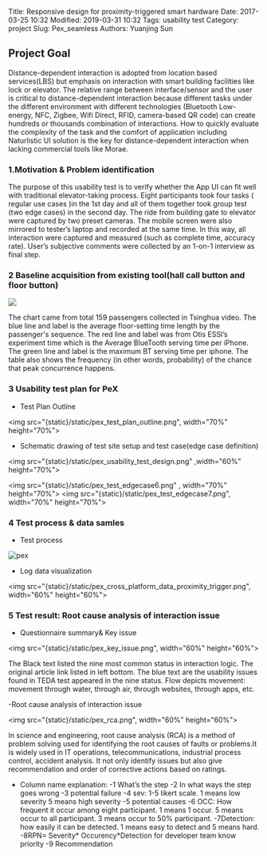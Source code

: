 Title: Responsive design for proximity-triggered smart hardware
Date: 2017-03-25 10:32 
Modified: 2019-03-31 10:32 
Tags: usability test
Category: project
Slug:  Pex_seamless
Authors: Yuanjing Sun 


## Project Goal
Distance-dependent interaction is adopted from location based services(LBS) but emphasis on interaction with smart building facilities like lock or elevator. The relative range between interface/sensor and the user is critical to distance-dependent interaction because different tasks under the different environment with different technologies (Bluetooth Low-energy, NFC, Zigbee, Wifi Direct, RFID, camera-based QR code) can create hundreds or thousands combination of interactions. How to quickly evaluate the complexity of the task and the comfort of application including Naturlistic UI solution is the key for distance-dependent interaction when lacking commercial tools like Morae.

### 1.Motivation & Problem  identification
The purpose of this usability test is to verify whether the App UI can fit well with traditional elevator-taking process. Eight participants took four tasks ( regular use cases )in the 1st day and all of them together took group test (two edge cases) in the second day. The ride from building gate to elevator were captured by two preset cameras. The mobile screen were also mirrored to tester’s laptop and recorded at the same time. In this way, all interaction were captured and measured (such as complete time, accuracy rate). User’s subjective comments were collected by an 1-on-1 interview as final step. 

### 2 Baseline acquisition from existing tool(hall call button and floor button)
<img src="{static}/static/pex_waiting_time_video.png">

The chart came from total 159 passengers collected in Tsinghua video.
The blue line and label is the average floor-setting time length by the passenger's sequence.
The red line and  label was from Otis ESSI’s experiment time which is the Average BlueTooth serving time per iPhone.
The green line and label is the maximum BT serving time per iphone. 
The table also shows the frequency (in other words, probability) of the chance that peak concurrence happens.

### 3 Usability test plan for PeX
- Test Plan Outline

<img src="{static}/static/pex_test_plan_outline.png", width="70%" height="70%">

- Schematic drawing of test site setup and test case(edge case definition)

<img src="{static}/static/pex_usability_test_design.png" ,width="60%" height="70%">

<img src="{static}/static/pex_test_edgecase6.png" , width="70%" height="70%">
<img src="{static}/static/pex_test_edgecase7.png", width="70%" height="70%">

### 4 Test process & data samles
- Test process

![pex]({static}/static/Pex_teda_process_video.gif)

- Log data visualization

<img src="{static}/static/pex_cross_platform_data_proximity_trigger.png", width="60%" height="60%">


### 5 Test result: Root cause analysis of interaction issue
- Questionnaire summary& Key issue

<img src="{static}/static/pex_key_issue.png", width="60%" height="60%">

The Black text listed the nine most common status in interaction logic. The original article link listed in left bottom. The blue text are the usability issues found in TEDA test appeared in the nine status. Flow depicts movement: movement through water, through air, through websites, through apps, etc.

-Root cause analysis of interaction issue

<img src="{static}/static/pex_rca.png", width="60%" height="60%">

In science and engineering, root cause analysis (RCA) is a method of problem solving used for identifying the root causes of faults or problems.It is widely used in IT operations, telecommunications, industrial process control, accident analysis. It not only identify issues but also give recommendation and order of corrective actions based on ratings.

- Column name explanation:
-1 What’s the step
-2 In what ways the step goes wrong
-3 potential failure
-4 sev: 1-5 likert scale. 1 means low severity 5 means high severity
-5 potential causes
-6 OCC: How frequent it occur among eight participant. 1 means 1 occur. 5 means occur to all participant. 3 means occur to 50% participant.
-7Detection: how easily it can be detected. 1 means easy to detect and 5 means hard.
-8RPN= Severity* Occurency*Detection for developer team know priority
-9 Recommendation

